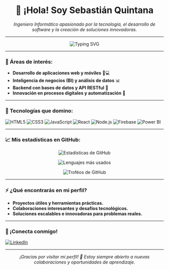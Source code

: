 <h1 align="center">👋 ¡Hola! Soy Sebastián Quintana</h1>

<p align="center">
  <em>Ingeniero Informático apasionado por la tecnología, el desarrollo de software y la creación de soluciones innovadoras.</em>
</p>

---

<p align="center">
  <img src="https://readme-typing-svg.demolab.com?font=Fira+Code&size=24&pause=1000&center=true&vCenter=true&width=600&lines=Desarrollador+Web+y+Móvil;Amante+de+la+Innovación+Tecnológica;Entusiasta+del+Análisis+de+Datos;Colaborador+y+Líder+de+Proyectos" alt="Typing SVG" />
</p>

---

### 🔧 Áreas de interés:
- **Desarrollo de aplicaciones web y móviles** 📱💻
- **Inteligencia de negocios (BI) y análisis de datos** 📊
- **Backend con bases de datos y API RESTful** 🔄
- **Innovación en procesos digitales y automatización** 🤖

---

### 🚀 Tecnologías que domino:
<p>
  <img src="https://img.shields.io/badge/HTML5-%23E34F26.svg?style=for-the-badge&logo=html5&logoColor=white" alt="HTML5"/>
  <img src="https://img.shields.io/badge/CSS3-%231572B6.svg?style=for-the-badge&logo=css3&logoColor=white" alt="CSS3"/>
  <img src="https://img.shields.io/badge/JavaScript-%23F7DF1E.svg?style=for-the-badge&logo=javascript&logoColor=black" alt="JavaScript"/>
  <img src="https://img.shields.io/badge/React-%2361DAFB.svg?style=for-the-badge&logo=react&logoColor=black" alt="React"/>
  <img src="https://img.shields.io/badge/Node.js-%23339933.svg?style=for-the-badge&logo=node.js&logoColor=white" alt="Node.js"/>
  <img src="https://img.shields.io/badge/Firebase-%23FFCA28.svg?style=for-the-badge&logo=firebase&logoColor=black" alt="Firebase"/>
  <img src="https://img.shields.io/badge/PowerBI-%23F2C811.svg?style=for-the-badge&logo=powerbi&logoColor=black" alt="Power BI"/>
</p>

---

### 📈 Mis estadísticas en GitHub:

<p align="center">
  <img src="https://github-readme-stats.vercel.app/api?username=sebaqqq&show_icons=true&theme=radical" alt="Estadísticas de GitHub" />
</p>

<p align="center">
  <img src="https://github-readme-stats.vercel.app/api/top-langs/?username=sebaqqq&layout=compact&theme=radical" alt="Lenguajes más usados" />
</p>

<p align="center">
  <img src="https://github-profile-trophy.vercel.app/?username=sebaqqq&theme=onedark" alt="Troféos de GitHub" />
</p>

---

### ⚡ ¿Qué encontrarás en mi perfil?
- **Proyectos útiles y herramientas prácticas.**
- **Colaboraciones interesantes y desafíos tecnológicos.**
- **Soluciones escalables e innovadoras para problemas reales.**

---

### 🤝 ¡Conecta conmigo!
<p>
  <a href="https://www.linkedin.com/in/sebastianestebanquintanaguti%C3%A9rrez/" target="_blank">
    <img src="https://img.shields.io/badge/LinkedIn-%230077B5.svg?style=for-the-badge&logo=linkedin&logoColor=white" alt="LinkedIn"/>
  </a>
</p>

---

<p align="center">
  <em>¡Gracias por visitar mi perfil! 🎉 Estoy siempre abierto a nuevas colaboraciones y oportunidades de aprendizaje.</em>
</p>
